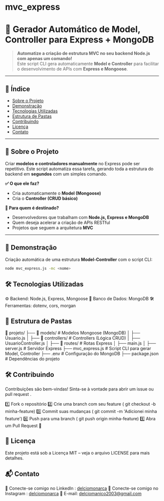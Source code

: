 # mvc_express

# 🚀 Gerador Automático de Model, Controller para Express + MongoDB  

> **Automatize a criação de estrutura MVC no seu backend Node.js com apenas um comando!**  
> Este script CLI gera automaticamente **Model e Controller** para facilitar o desenvolvimento de APIs com **Express e Mongoose**.

---

## 📖 **Índice**
- [Sobre o Projeto](#sobre-o-projeto)
- [Demonstração](#demonstração)
- [Tecnologias Utilizadas](#tecnologias-utilizadas)
- [Estrutura de Pastas](#estrutura-de-pastas)
- [Contribuindo](#contribuindo)
- [Licença](#licença)
- [Contato](#contato)

---

## 📜 **Sobre o Projeto**
Criar **modelos e controladores manualmente** no Express pode ser repetitivo. Este script automatiza essa tarefa, gerando toda a estrutura do backend em **segundos** com um simples comando.  

**✅ O que ele faz?**  
- Cria automaticamente o **Model (Mongoose)**  
- Cria o **Controller (CRUD básico)**  

**🔹 Para quem é destinado?**  
- Desenvolvedores que trabalham com **Node.js, Express e MongoDB**  
- Quem deseja acelerar a criação de APIs RESTful  
- Projetos que seguem a arquitetura **MVC**  

---

## 🎥 **Demonstração**
Criação automática de uma estrutura **Model-Controller** com o script CLI:  

```sh
node mvc_express.js -mc <nome>
```
## 🛠 **Tecnologias Utilizadas**
⚙️ Backend: Node.js, Express, Mongoose
🔗 Banco de Dados: MongoDB
🛠 Ferramentas: dotenv, cors, morgan

## 📂 **Estrutura de Pastas**
📂 projeto/
 ├── 📂 models/             # Modelos Mongoose (MongoDB)
 │   ├── Usuario.js
 │
 ├── 📂 controllers/        # Controllers (Lógica CRUD)
 │   ├── UsuarioController.js
 │
 ├── 📂 routes/             # Rotas Express
 │   ├── main.js
 │
 ├── server.js              # Servidor Express
 ├── mvc_express.js         # Script CLI para gerar Model, Controller 
 ├── .env                   # Configuração do MongoDB
 ├── package.json           # Dependências do projeto

## 🛠 **Contribuindo**
Contribuições são bem-vindas! Sinta-se à vontade para abrir um issue ou pull request .

1️⃣ Fork o repositório
2️⃣ Crie uma branch com seu feature ( git checkout -b minha-feature)
3️⃣ Commit suas mudanças ( git commit -m 'Adicionei minha feature')
4️⃣ Push para uma branch ( git push origin minha-feature)
5️⃣ Abra um Pull Request 🚀

## 📜 **Licença**
Este projeto está sob a Licença MIT – veja o arquivo LICENSE para mais detalhes.

## 📬 **Contato**
🔗 Conecte-se comigo no LinkedIn : [delciomonarca](www.linkedin.com/in/délcio-dulo-b74115249)
🔗 Conecte-se comigo no Instagram : [delciomonarca](https://www.instagram.com/delciomonarca/)
📧 E-mail: delciomanico2003@gmail.com


